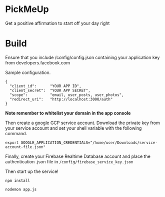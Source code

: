 # PickMeUp
Get a positive affirmation to start off your day right

# Build 

Ensure that you include /config/config.json containing your application key from developers.facebook.com

Sample configuration.

```
{
  "client_id":      "YOUR APP ID",
  "client_secret":  "YOUR APP SECRET",
  "scope":          "email, user_posts, user_photos",
  "redirect_uri":   "http://localhost:3000/auth"
}
```

**Note remember to whitelist your domain in the app console**

Then create a google GCP service account. Download the private key from your service account and set your shell variable with the following command.

``` export GOOGLE_APPLICATION_CREDENTIALS="/home/user/Downloads/service-account-file.json" ```

Finally, create your Firebase Realtime Database account and place the authentication .json file in `/config/firebase_service_key.json`

Then start up the service!

`npm install`

`nodemon app.js`


